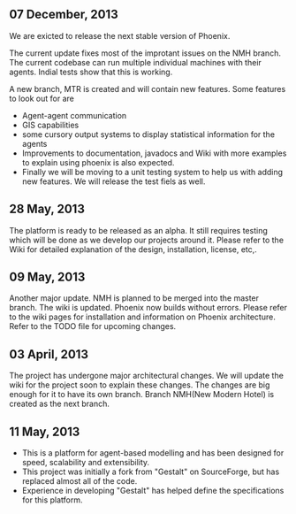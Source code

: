 07 December, 2013
-------------

We are exicted to release the next stable version of Phoenix.

The current update fixes most of the improtant issues on the NMH branch. The 
current codebase can run multiple individual machines with their agents. Indial
tests show that this is working. 

A new branch, MTR is created and will contain new features. 
Some features to look out for are 
- Agent-agent communication
- GIS capabilities
- some cursory output systems to display statistical information for the agents 
- Improvements to documentation, javadocs and Wiki with more examples to explain
  using phoenix is also expected.
- Finally we will be moving to a unit testing system to help us with adding new
  features. We will release the test fiels as well.


28 May, 2013
-----------
The platform is ready to be released as an alpha. It still requires testing 
which will be done as we develop our projects around it. Please refer to the 
Wiki for detailed explanation of the design, installation, license, etc,.



09 May, 2013
-----------

Another major update. NMH is planned to be merged into the master branch. The 
wiki is updated. Phoenix now builds without errors. Please refer to the wiki 
pages for installation and information on Phoenix architecture. Refer to the 
TODO file for upcoming changes.


03 April, 2013
-------------

The project has undergone major architectural changes. We will update the wiki 
for the project soon to explain these changes. The changes are big enough for 
it to have its own branch. Branch NMH(New Modern Hotel) is created as the next 
branch.


11 May, 2013
------------
* This is a platform for agent-based modelling and has been designed for speed, 
scalability and extensibility.
* This project was initially a fork from "Gestalt" on SourceForge, but has 
replaced almost all of the code.
* Experience in developing "Gestalt" has helped define the specifications for 
this platform.
